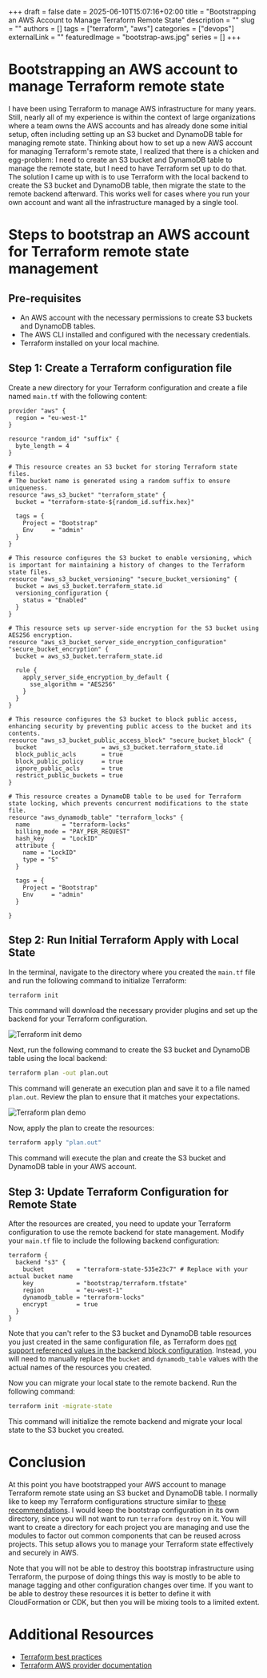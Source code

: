 +++ 
draft = false
date = 2025-06-10T15:07:16+02:00
title = "Bootstrapping an AWS Account to Manage Terraform Remote State"
description = ""
slug = ""
authors = []
tags = ["terraform", "aws"]
categories = ["devops"]
externalLink = ""
featuredImage = "bootstrap-aws.jpg"
series = []
+++

# Bootstrapping an AWS account to manage Terraform remote state

I have been using Terraform to manage AWS infrastructure for many years. Still, nearly all of my experience is within the context of large organizations where a team owns the AWS accounts and has already done some initial setup, often including setting up an S3 bucket and DynamoDB table for managing remote state. Thinking about how to set up a new AWS account for managing Terraform's remote state, I realized that there is a chicken and egg-problem: I need to create an S3 bucket and DynamoDB table to manage the remote state, but I need to have Terraform set up to do that. The solution I came up with is to use Terraform with the local backend to create the S3 bucket and DynamoDB table, then migrate the state to the remote backend afterward. This works well for cases where you run your own account and want all the infrastructure managed by a single tool.

# Steps to bootstrap an AWS account for Terraform remote state management

## Pre-requisites

- An AWS account with the necessary permissions to create S3 buckets and DynamoDB tables.
- The AWS CLI installed and configured with the necessary credentials.
- Terraform installed on your local machine.

## Step 1: Create a Terraform configuration file
Create a new directory for your Terraform configuration and create a file named `main.tf` with the following content:

```hcl
provider "aws" {
  region = "eu-west-1"
}

resource "random_id" "suffix" {
  byte_length = 4
}

# This resource creates an S3 bucket for storing Terraform state files.
# The bucket name is generated using a random suffix to ensure uniqueness.
resource "aws_s3_bucket" "terraform_state" {
  bucket = "terraform-state-${random_id.suffix.hex}"

  tags = {
    Project = "Bootstrap"
    Env     = "admin"
  }
}

# This resource configures the S3 bucket to enable versioning, which is important for maintaining a history of changes to the Terraform state files.
resource "aws_s3_bucket_versioning" "secure_bucket_versioning" {
  bucket = aws_s3_bucket.terraform_state.id
  versioning_configuration {
    status = "Enabled"
  }
}

# This resource sets up server-side encryption for the S3 bucket using AES256 encryption.
resource "aws_s3_bucket_server_side_encryption_configuration" "secure_bucket_encryption" {
  bucket = aws_s3_bucket.terraform_state.id

  rule {
    apply_server_side_encryption_by_default {
      sse_algorithm = "AES256"
    }
  }
}

# This resource configures the S3 bucket to block public access, enhancing security by preventing public access to the bucket and its contents.
resource "aws_s3_bucket_public_access_block" "secure_bucket_block" {
  bucket                  = aws_s3_bucket.terraform_state.id
  block_public_acls       = true
  block_public_policy     = true
  ignore_public_acls      = true
  restrict_public_buckets = true
}

# This resource creates a DynamoDB table to be used for Terraform state locking, which prevents concurrent modifications to the state file.
resource "aws_dynamodb_table" "terraform_locks" {
  name         = "terraform-locks"
  billing_mode = "PAY_PER_REQUEST"
  hash_key     = "LockID"
  attribute {
    name = "LockID"
    type = "S"
  }

  tags = {
    Project = "Bootstrap"
    Env     = "admin"
  }

}
```

## Step 2: Run Initial Terraform Apply with Local State

In the terminal, navigate to the directory where you created the `main.tf` file and run the following command to initialize Terraform:

```bash
terraform init
```
This command will download the necessary provider plugins and set up the backend for your Terraform configuration.

![Terraform init demo](demo-1.gif)

Next, run the following command to create the S3 bucket and DynamoDB table using the local backend:

```bash
terraform plan -out plan.out
```
This command will generate an execution plan and save it to a file named `plan.out`. Review the plan to ensure that it matches your expectations.

![Terraform plan demo](demo-2.gif)

Now, apply the plan to create the resources:

```bash
terraform apply "plan.out"
```
This command will execute the plan and create the S3 bucket and DynamoDB table in your AWS account.

## Step 3: Update Terraform Configuration for Remote State

After the resources are created, you need to update your Terraform configuration to use the remote backend for state management. Modify your `main.tf` file to include the following backend configuration:

```hcl
terraform {
  backend "s3" {
    bucket         = "terraform-state-535e23c7" # Replace with your actual bucket name
    key            = "bootstrap/terraform.tfstate"
    region         = "eu-west-1"
    dynamodb_table = "terraform-locks"
    encrypt        = true
  }
}
```

Note that you can't refer to the S3 bucket and DynamoDB table resources you just created in the same configuration file, as Terraform does [not support referenced values in the backend block configuration](https://developer.hashicorp.com/terraform/language/backend#define-a-backend-block). Instead, you will need to manually replace the `bucket` and `dynamodb_table` values with the actual names of the resources you created.

Now you can migrate your local state to the remote backend. Run the following command:

```bash
terraform init -migrate-state
```
This command will initialize the remote backend and migrate your local state to the S3 bucket you created.

# Conclusion

At this point you have bootstrapped your AWS account to manage Terraform remote state using an S3 bucket and DynamoDB table. I normally like to keep my Terraform configurations structure similar to [these recommendations](https://github.com/antonbabenko/terraform-best-practices/tree/master/examples/medium-terraform). I would keep the bootstrap configuration in its own directory, since you will not want to run `terraform destroy` on it. You will want to create a directory for each project you are managing and use the modules to factor out common components that can be reused across projects. This setup allows you to manage your Terraform state effectively and securely in AWS.

Note that you will not be able to destroy this bootstrap infrastructure using Terraform, the purpose of doing things this way is mostly to be able to manage tagging and other configuration changes over time. If you want to be able to destroy these resources it is better to define it with CloudFormation or CDK, but then you will be mixing tools to a limited extent.

# Additional Resources

 * [Terraform best practices](https://www.terraform-best-practices.com/)
 * [Terraform AWS provider documentation](https://registry.terraform.io/providers/hashicorp/aws/latest/docs)
